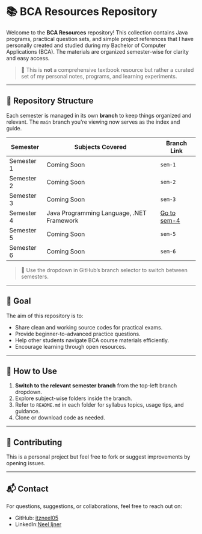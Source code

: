 # 📚 BCA Resources Repository

Welcome to the **BCA Resources** repository! This collection contains Java programs, practical question sets, and simple project references that I have personally created and studied during my Bachelor of Computer Applications (BCA). The materials are organized semester-wise for clarity and easy access.

> 🔖 This is **not** a comprehensive textbook resource but rather a curated set of my personal notes, programs, and learning experiments.

---

## 📂 Repository Structure

Each semester is managed in its own **branch** to keep things organized and relevant. The `main` branch you're viewing now serves as the index and guide.

| Semester | Subjects Covered | Branch Link |
|----------|------------------|-------------|
| Semester 1 | Coming Soon | `sem-1` |
| Semester 2 | Coming Soon | `sem-2` |
| Semester 3 | Coming Soon | `sem-3` |
| Semester 4 | Java Programming Language, .NET Framework | [Go to sem-4](https://github.com/itzneel05/bca-resources/tree/sem-4) |
| Semester 5 | Coming Soon | `sem-5` |
| Semester 6 | Coming Soon | `sem-6` |

> 📌 Use the dropdown in GitHub’s branch selector to switch between semesters.

---

## 🎯 Goal

The aim of this repository is to:
- Share clean and working source codes for practical exams.
- Provide beginner-to-advanced practice questions.
- Help other students navigate BCA course materials efficiently.
- Encourage learning through open resources.

---

## 🚀 How to Use

1. **Switch to the relevant semester branch** from the top-left branch dropdown.
2. Explore subject-wise folders inside the branch.
3. Refer to `README.md` in each folder for syllabus topics, usage tips, and guidance.
4. Clone or download code as needed.

---

## 🤝 Contributing

This is a personal project but feel free to fork or suggest improvements by opening issues.

---

## 📬 Contact

For questions, suggestions, or collaborations, feel free to reach out on:
- GitHub: [itzneel05](https://github.com/itzneel05)
- LinkedIn:[Neel Ijner](https://www.linkedin.com/in/neel-ijner-b941a9308/)
